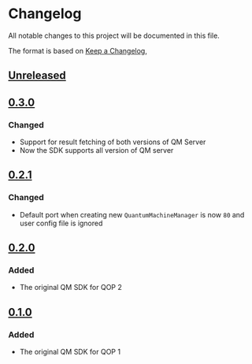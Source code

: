# Changelog
All notable changes to this project will be documented in this file.

The format is based on [Keep a Changelog](https://keepachangelog.com/en/1.0.0/),

## [Unreleased]

## [0.3.0]
### Changed
- Support for result fetching of both versions of QM Server
- Now the SDK supports all version of QM server

## [0.2.1]
### Changed
- Default port when creating new `QuantumMachineManager` is now `80` and user 
config file is ignored

## [0.2.0]
### Added
- The original QM SDK for QOP 2

## [0.1.0]
### Added
- The original QM SDK for QOP 1

[Unreleased]: https://github.com/qm-labs/qm-qua-sdk/compare/v0.3.0...HEAD
[0.3.0]: https://github.com/qm-labs/qm-qua-sdk/compare/v0.2.1...v0.3.0
[0.2.1]: https://github.com/qm-labs/qm-qua-sdk/compare/v0.2.0...v0.2.1
[0.2.0]: https://github.com/qm-labs/qm-qua-sdk/compare/v0.1.0...v0.2.0
[0.1.0]: https://github.com/qm-labs/qm-qua-sdk/releases/tag/v0.1.0